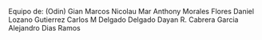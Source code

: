 Equipo de:
(Odin) Gian Marcos Nicolau
Mar Anthony Morales Flores
Daniel Lozano Gutierrez
Carlos M Delgado Delgado
Dayan R. Cabrera Garcia
Alejandro Dias Ramos